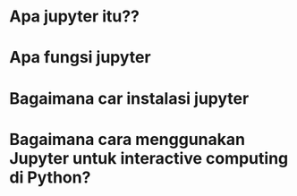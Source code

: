 # Apa jupyter itu??
# Apa fungsi jupyter
# Bagaimana car instalasi jupyter
# Bagaimana cara menggunakan Jupyter untuk interactive computing di Python?
